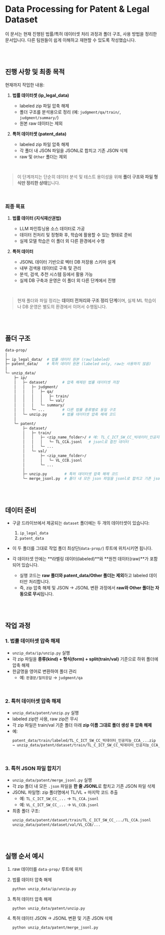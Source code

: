 # Data Processing for Patent & Legal Dataset

이 문서는 현재 진행된 법률/특허 데이터셋 처리 과정과 폴더 구조, 사용 방법을 정리한 문서입니다. 다른 팀원들이 쉽게 이해하고 재현할 수 있도록 작성했습니다.

<br><br>

## 진행 사항 및 최종 목적

현재까지 작업한 내용:

1. **법률 데이터셋 (ip_legal_data)**

   - labeled zip 파일 압축 해제
   - 폴더 구조를 분석용으로 정리 (예: `judgment/qa/train/`, `judgment/summary/`)
   - 원본 raw 데이터는 제외

2. **특허 데이터셋 (patent_data)**
   - labeled zip 파일 압축 해제
   - 각 폴더 내 JSON 파일을 JSONL로 합치고 기존 JSON 삭제
   - raw 및 `Other` 폴더는 제외

<br>

> 이 단계까지는 단순히 데이터 분석 및 테스트 용이성을 위해 **폴더 구조와 파일 형식만 정리한 상태**입니다.

<br>

### 최종 목표

1. **법률 데이터 (지식재산권법)**

   - LLM 파인튜닝용 소스 데이터로 가공
   - 데이터 전처리 및 정형화 후, 학습에 활용할 수 있는 형태로 준비
   - 실제 모델 학습은 이 폴더 외 다른 환경에서 수행

2. **특허 데이터**
   - JSONL 데이터 기반으로 벡터 DB 저장용 스키마 설계
   - 내부 검색용 데이터로 구축 및 관리
   - 분석, 검색, 추천 시스템 등에서 활용 가능
   - 실제 DB 구축과 운영은 이 폴더 외 다른 단계에서 진행

<br>

> 현재 폴더와 파일 정리는 **데이터 전처리와 구조 정리 단계**이며, 실제 ML 학습이나 DB 운영은 별도의 환경에서 이어서 수행됩니다.

<br><br>

## 폴더 구조

```bash
data-prop/
│
├─ ip_legal_data/  # 법률 데이터 원본 (raw/labeled)
├─ patent_data/    # 특허 데이터 원본 (labeled only, raw는 사용하지 않음)
│
└─ unzip_data/
    ├─ ip/
    │   ├─ dataset/       # 압축 해제된 법률 데이터셋 저장
    │   │   ├─ judgment/
    │   │   │   ├─ qa/
    │   │   │   │   ├─ train/
    │   │   │   │   └─ val/
    │   │   │   └─ summary/
    │   │   └─ ...        # 다른 법률 종류별로 동일 구조
    │   └─ unzip.py       # 법률 데이터셋 압축 해제 코드
    │
    └─ patent/
        ├─ dataset/
        │   ├─ train/
        │   │   ├─ <zip_name_folder>/ # 예: TL_C_ICT_SW_CC_빅데이터_인공지능_CCA_...
        │   │   │   └─ TL_CCA.jsonl   # jsonl로 합친 데이터
        │   │   └─ ...
        │   └─ val/
        │       ├─ <zip_name_folder>/
        │       │   └─ VL_CCB.jsonl
        │       └─ ...
        │
        ├─ unzip.py        # 특허 데이터셋 압축 해제 코드
        └─ merge_jsonl.py  # 폴더 내 모든 json 파일을 jsonl로 합치고 기존 json 삭제
```

<br><br>

## 데이터 준비

- 구글 드라이브에서 제공되는 `dataset` 폴더에는 두 개의 데이터셋이 있습니다:

  1. `ip_legal_data`
  2. `patent_data`

- 이 두 폴더를 그대로 작업 폴더 최상단(`data-prop/`) 루트에 위치시키면 됩니다.

- 각 데이터셋 안에는 **라벨링 데이터(labeled)**와 **원천 데이터(raw)**가 포함되어 있습니다.
  - 실행 코드는 **raw 폴더와 patent_data/Other 폴더는 제외**하고 labeled 데이터만 처리합니다.
  - 즉, zip 압축 해제 및 JSON → JSONL 변환 과정에서 **raw와 Other 폴더는 자동으로 무시**됩니다.

<br><br>

## 작업 과정

### 1. 법률 데이터셋 압축 해제

- `unzip_data/ip/unzip.py` 실행
- 각 zip 파일을 **종류(kind) + 형식(form) + split(train/val)** 기준으로 하위 폴더에 압축 해제
- 한글명을 영어로 변환하여 폴더 관리
  - 예: `판결문/질의응답` → `judgment/qa`

<br>

### 2. 특허 데이터셋 압축 해제

- `unzip_data/patent/unzip.py` 실행
- labeled zip만 사용, raw zip은 무시
- 각 zip 파일은 train/val 기준 폴더 아래 **zip 이름 그대로 폴더 생성 후 압축 해제**
- 예:
  ```bash
  patent_data/train/labeled/TL_C_ICT_SW_CC_빅데이터_인공지능_CCA_...zip
  → unzip_data/patent/dataset/train/TL_C_ICT_SW_CC_빅데이터_인공지능_CCA_.../
  ```

<br>

### 3. 특허 JSON 파일 합치기

- `unzip_data/patent/merge_jsonl.py` 실행
- 각 zip 폴더 내 모든 `.json` 파일을 **한 줄 JSONL**로 합치고 기존 JSON 파일 삭제
- JSONL 파일명: zip 폴더명에서 TL/VL + 마지막 코드 추출
  - 예: `TL_C_ICT_SW_CC_...` → `TL_CCA.jsonl`
  - 예: `VL_C_ICT_SW_CC_...` → `VL_CCB.jsonl`
- 최종 폴더 구조:
  ```bash
  unzip_data/patent/dataset/train/TL_C_ICT_SW_CC_.../TL_CCA.jsonl
  unzip_data/patent/dataset/val/VL_CCB/...
  ```

<br><br>

## 실행 순서 예시

1. raw 데이터를 `data-prop/` 루트에 위치

2. 법률 데이터 압축 해제

   ```bash
   python unzip_data/ip/unzip.py
   ```

3. 특허 데이터 압축 해제

   ```bash
   python unzip_data/patent/unzip.py
   ```

4. 특허 데이터 JSON → JSONL 변환 및 기존 JSON 삭제
   ```bash
   python unzip_data/patent/merge_jsonl.py
   ```

<br>

